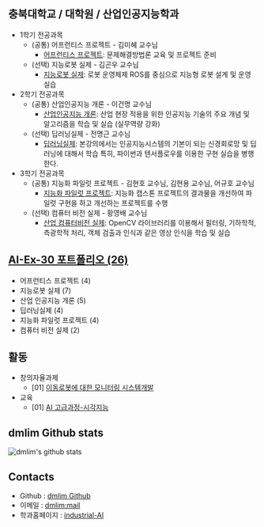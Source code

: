 ## 충북대학교 / 대학원 / 산업인공지능학과
- 1학기 전공과목 
  - (공통) 어프런티스 프로젝트 - 김미혜 교수님
    - [어프런티스 프로젝트](https://github.com/dmlim-cbu/industrial-AI-master/tree/master/projects/%EC%96%B4%ED%94%84%EB%A0%8C%ED%8B%B0%EC%8A%A4-%ED%94%84%EB%A1%9C%EC%A0%9D%ED%8A%B8): 문제해결방법론 교육 및 프로젝트 준비
  - (선택) 지능로봇 실제 - 김곤우 교수님
    - [지능로봇 실제](https://github.com/dmlim-cbu/industrial-AI-master/tree/master/projects/%EC%A7%80%EB%8A%A5%EB%A1%9C%EB%B4%87-%EC%8B%A4%EC%A0%9C): 로봇 운영체제 ROS를 중심으로 지능형 로봇 설계 및 운영 실습
- 2학기 전공과목 
  - (공통) 산업인공지능 개론 - 이건명 교수님
    - [산업인공지능 개론](https://github.com/dmlim-cbu/industrial-AI-master/tree/master/projects/%EC%82%B0%EC%97%85%EC%9D%B8%EA%B3%B5%EC%A7%80%EB%8A%A5%EA%B0%9C%EB%A1%A0): 산업 현장 적용을 위한 인공지능 기술의 주요 개념 및 알고리즘을 학습 및 실습 (실무역량 강화) 
  - (선택) 딥러닝실제 - 전명근 교수님
    - [딥러닝실제](https://github.com/dmlim-cbu/industrial-AI-master/tree/master/projects/%EB%94%A5%EB%9F%AC%EB%8B%9D%EC%8B%A4%EC%A0%9C): 본강의에서는 인공지능시스템의 기본이 되는 신경회로망 및 딥러닝에 대해서 학습
특히, 파이썬과 텐서플로우를 이용한  구현 실습을 병행한다. 
- 3학기 전공과목
  - (공통) 지능화 파일럿 프로젝트 - 김현호 교수님, 김현용 교수님, 어규호 교수님
    - [지능화 파일럿 프로젝트](https://github.com/dmlim-cbu/industrial-AI-master/tree/master/projects/%EC%A7%80%EB%8A%A5%ED%99%94%ED%8C%8C%EC%9D%BC%EB%9F%BF%ED%94%84%EB%A1%9C%EC%A0%9D%ED%8A%B8): 지능화 캡스톤 프로젝트의 결과물을 개선하여 파일럿 구현을 하고 개선하는 프로젝트를 수행
  - (선택) 컴퓨터 비전 실제 - 황영배 교수님
    - [산업 컴퓨터비전 실제](https://github.com/dmlim-cbu/industrial-AI-master/tree/master/projects/%EC%BB%B4%ED%93%A8%ED%84%B0%EB%B9%84%EC%A0%84%EC%8B%A4%EC%A0%9C): OpenCV 라이브러리를 이용해서 필터링, 기하학적, 측광학적 처리, 객체 검출과 인식과 같은 영상 인식을 학습 및 실습

## [AI-Ex-30 포트폴리오 (26)](https://github.com/dmlim-cbu/industrial-AI-master/tree/master/projects/AI-Ex-30%20%ED%8F%AC%ED%8A%B8%ED%8F%B4%EB%A6%AC%EC%98%A4)
- 어프런티스 프로젝트 (4)
- 지능로봇 실제 (7)
- 산업 인공지능 개론 (5)
- 딥러닝실제 (4)
- 지능화 파일럿 프로젝트 (4)
- 컴퓨터 비전 실제 (2)

## 활동
- 창의자율과제
  - [01] [이동로봇에 대한 모니터링 시스템개발](https://github.com/dmlim-cbu/industrial-AI-master/tree/master/projects/%EC%B0%BD%EC%9D%98%EC%9E%90%EC%9C%A8%EA%B3%BC%EC%A0%9C)
- 교육
  - [01] [AI 고급과정-시각지능](https://github.com/dmlim-cbu/industrial-AI-master/tree/master/Education/AI%EA%B3%A0%EA%B8%89%EA%B3%BC%EC%A0%95)

## dmlim Github stats
![dmlim's github stats](https://github-readme-stats.vercel.app/api?username=anuraghazra&show_icons=true&theme=radical)


## Contacts

- Github : [dmlim Github](https://github.com/dmlim-cbu)
- 이메일 : [dmlim:mail](mailto:atom.dmlim@gmail.com)
- 학과홈페이지 : [industrial-AI](https://indai.cbnu.ac.kr/)
